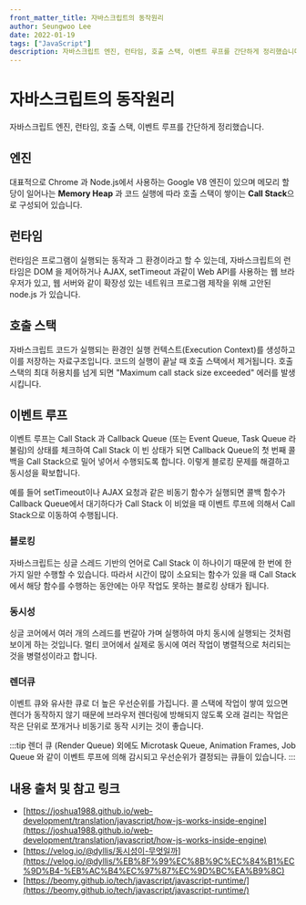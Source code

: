 ```yaml
---
front_matter_title: 자바스크립트의 동작원리
author: Seungwoo Lee
date: 2022-01-19
tags: ["JavaScript"]
description: 자바스크립트 엔진, 런타임, 호출 스택, 이벤트 루프를 간단하게 정리했습니다.
---
```


# 자바스크립트의 동작원리

자바스크립트 엔진, 런타임, 호출 스택, 이벤트 루프를 간단하게 정리했습니다.

## 엔진

대표적으로 Chrome 과 Node.js에서 사용하는 Google V8 엔진이 있으며 메모리 할당이 일어나는 **Memory Heap** 과 코드 실행에 따라 호출 스택이 쌓이는 **Call Stack**으로 구성되어 있습니다.

## 런타임

런타임은 프로그램이 실행되는 동작과 그 환경이라고 할 수 있는데, 자바스크립트의 런타임은 DOM 을 제어하거나 AJAX, setTimeout 과같이 Web API를 사용하는 웹 브라우저가 있고, 웹 서버와 같이 확장성 있는 네트워크 프로그램 제작을 위해 고안된 node.js 가 있습니다.

## 호출 스택

자바스크립트 코드가 실행되는 환경인 실행 컨텍스트(Execution Context)를 생성하고 이를 저장하는 자료구조입니다. 코드의 실행이 끝날 때 호출 스택에서 제거됩니다. 호출 스택의 최대 허용치를 넘게 되면 "Maximum call stack size exceeded" 에러를 발생시킵니다.

## 이벤트 루프

이벤트 루프는 Call Stack 과 Callback Queue (또는 Event Queue, Task Queue 라 불림)의 상태를 체크하여 Call Stack 이 빈 상태가 되면 Callback Queue의 첫 번째 콜백을 Call Stack으로 밀어 넣어서 수행되도록 합니다. 이렇게 블로킹 문제를 해결하고 동시성을 확보합니다.

예를 들어 setTimeout이나 AJAX 요청과 같은 비동기 함수가 실행되면 콜백 함수가 Callback Queue에서 대기하다가 Call Stack 이 비었을 때 이벤트 루프에 의해서 Call Stack으로 이동하여 수행됩니다.

### 블로킹

자바스크립트는 싱글 스레드 기반의 언어로 Call Stack 이 하나이기 때문에 한 번에 한 가지 일만 수행할 수 있습니다. 따라서 시간이 많이 소요되는 함수가 있을 때 Call Stack에서 해당 함수를 수행하는 동안에는 아무 작업도 못하는 블로킹 상태가 됩니다.

### 동시성

싱글 코어에서 여러 개의 스레드를 번갈아 가며 실행하여 마치 동시에 실행되는 것처럼 보이게 하는 것입니다. 멀티 코어에서 실제로 동시에 여러 작업이 병렬적으로 처리되는 것을 병렬성이라고 합니다.

### 렌더큐

이벤트 큐와 유사한 큐로 더 높은 우선순위를 가집니다. 콜 스택에 작업이 쌓여 있으면 렌더가 동작하지 않기 때문에 브라우저 렌더링에 방해되지 않도록 오래 걸리는 작업은 작은 단위로 쪼개거나 비동기로 동작 시키는 것이 좋습니다.

:::tip
렌더 큐 (Render Queue) 외에도 Microtask Queue, Animation Frames, Job Queue 와 같이 이벤트 루프에 의해 감시되고 우선순위가 결정되는 큐들이 있습니다.
:::

## 내용 출처 및 참고 링크

- [https://joshua1988.github.io/web-development/translation/javascript/how-js-works-inside-engine](https://joshua1988.github.io/web-development/translation/javascript/how-js-works-inside-engine)
- [https://velog.io/@dyllis/동시성이-무엇일까](https://velog.io/@dyllis/%EB%8F%99%EC%8B%9C%EC%84%B1%EC%9D%B4-%EB%AC%B4%EC%97%87%EC%9D%BC%EA%B9%8C)
- [https://beomy.github.io/tech/javascript/javascript-runtime/](https://beomy.github.io/tech/javascript/javascript-runtime/)
